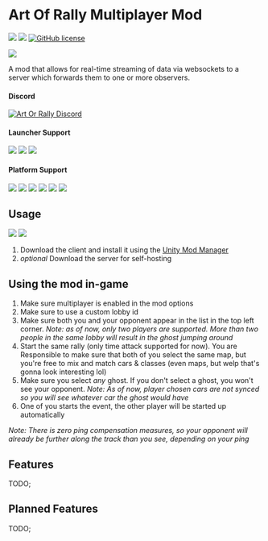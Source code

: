 # Art Of Rally Multiplayer Mod

[![](https://img.shields.io/github/v/release/Theaninova/aormp?label=Download)](https://github.com/Theaninova/aormp/releases/latest)
![](https://img.shields.io/badge/Game%20Version-v1.3.3a-blue)
[![GitHub license](https://img.shields.io/github/license/theaninova/aormp.svg)](https://github.com/wulkanat/aormp/blob/master/LICENSE)

[![](https://img.shields.io/badge/Server-GitHub-23292F)](https://github.com/Theaninova/aorc-server)

A mod that allows for real-time streaming of data via websockets to a
server which forwards them to one or more observers.

#### Discord
[![Art Or Rally Discord](https://badgen.net/discord/members/Sx3e7qGTh9)](https://discord.gg/Sx3e7qGTh9)

#### Launcher Support
![](https://img.shields.io/badge/GOG-Supprted-green)
![](https://img.shields.io/badge/Steam-Supprted-green)
![](https://img.shields.io/badge/Epic-Untested-yellow)

#### Platform Support
![](https://img.shields.io/badge/Windows-Supprted-green)
![](https://img.shields.io/badge/Linux-Untested-yellow)
![](https://img.shields.io/badge/OS%2FX-Untested-yellow)
![](https://img.shields.io/badge/PlayStation-Not%20Supprted-red)
![](https://img.shields.io/badge/XBox-Not%20Supprted-red)
![](https://img.shields.io/badge/Switch-Not%20Supprted-red)

## Usage

[![](https://img.shields.io/github/v/release/Theaninova/aromp?label=Download%20Client%20Mod)](https://github.com/Theaninova/aormp/releases/latest)
[![](https://img.shields.io/github/v/release/Theaninova/aorc-server?label=Download%20Server)](https://github.com/Theaninova/aorc-server/releases/latest)

1. Download the client and install it using the [Unity Mod Manager](https://www.nexusmods.com/site/mods/21/)
2. *optional* Download the server for self-hosting

## Using the mod in-game

1. Make sure multiplayer is enabled in the mod options
2. Make sure to use a custom lobby id
3. Make sure both you and your opponent appear in the list in the top
   left corner. *Note: as of now, only two players are supported.
   More than two people in the same lobby will result in the ghost
   jumping around*
4. Start the same rally (only time attack supported for now). You are
   Responsible to make sure that both of you select the same map, but
   you're free to mix and match cars & classes (even maps, but welp that's
   gonna look interesting lol)
5. Make sure you select *any* ghost. If you don't select a ghost, you
   won't see your opponent.
   *Note: As of now, player chosen cars are not synced so you will
   see whatever car the ghost would have*
6. One of you starts the event, the other player will be started up
   automatically

*Note: There is zero ping compensation measures, so your opponent will
already be further along the track than you see, depending on your ping*

## Features

TODO;

## Planned Features

TODO;